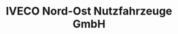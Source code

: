 ---
title: "IVECO Nord-Ost Nutzfahrzeuge GmbH"
url: /berlin/iveco-nord-ost-nutzfahrzeuge-gmbh/
shop: Allgemein
---